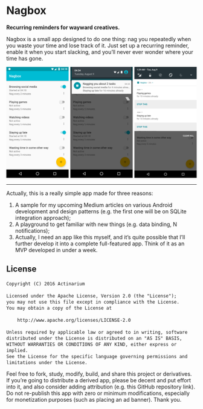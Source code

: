 # Nagbox
**Recurring reminders for wayward creatives.**

Nagbox is a small app designed to do one thing: nag you repeatedly when you waste your time and lose track of it. Just set up a recurring reminder, enable it when you start slacking, and you’ll never ever wonder where your time has gone.

![Screenshots](https://raw.githubusercontent.com/Actinarium/Nagbox/master/images/screens.png)

---

Actually, this is a really simple app made for three reasons:

1. A sample for my upcoming Medium articles on various Android development and design patterns (e.g. the first one will be on SQLite integration approach);
2. A playground to get familiar with new things (e.g. data binding, N notifications);
3. Actually, I need an app like this myself, and it’s quite possible that I’ll further develop it into a complete full-featured app. Think of it as an MVP developed in under a week.

## License

```
Copyright (C) 2016 Actinarium

Licensed under the Apache License, Version 2.0 (the "License");
you may not use this file except in compliance with the License.
You may obtain a copy of the License at

    http://www.apache.org/licenses/LICENSE-2.0

Unless required by applicable law or agreed to in writing, software
distributed under the License is distributed on an "AS IS" BASIS,
WITHOUT WARRANTIES OR CONDITIONS OF ANY KIND, either express or implied.
See the License for the specific language governing permissions and
limitations under the License.
```

Feel free to fork, study, modify, build, and share this project or derivatives. If you’re going to distribute a derived
app, please be decent and put effort into it, and also consider adding attribution (e.g. this GitHub repository link).
Do not re-publish this app with zero or minimum modifications, especially for monetization purposes (such as placing an
ad banner). Thank you.
